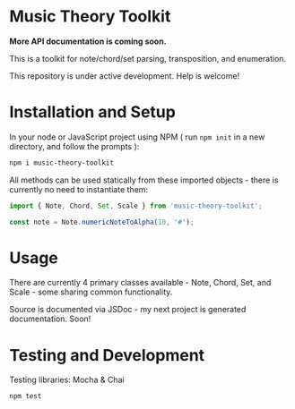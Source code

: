# Music Theory Toolkit

**More API documentation is coming soon.**

This is a toolkit for note/chord/set parsing, transposition, and enumeration.

This repository is under active development. Help is welcome!

# Installation and Setup

In your node or JavaScript project using NPM ( run `npm init` in a new directory, and follow the prompts ):

```bash
npm i music-theory-toolkit
```

All methods can be used statically from these imported objects - there is currently no need to instantiate them:

```javascript
import { Note, Chord, Set, Scale } from 'music-theory-toolkit';

const note = Note.numericNoteToAlpha(10, '#');
```

# Usage

There are currently 4 primary classes available - Note, Chord, Set, and Scale - some sharing common functionality.

Source is documented via JSDoc - my next project is generated documentation. Soon!

# Testing and Development

Testing libraries: Mocha & Chai

    npm test